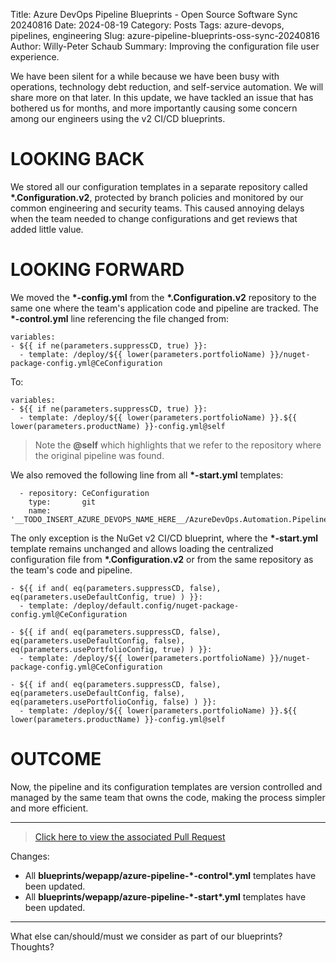 Title: Azure DevOps Pipeline Blueprints - Open Source Software Sync 20240816
Date: 2024-08-19
Category: Posts
Tags: azure-devops, pipelines, engineering
Slug: azure-pipeline-blueprints-oss-sync-20240816
Author: Willy-Peter Schaub
Summary: Improving the configuration file user experience.

We have been silent for a while because we have been busy with operations, technology debt reduction, and self-service automation. We will share more on that later. In this update, we have tackled an issue that has bothered us for months, and more importantly causing some concern among our engineers using the v2 CI/CD blueprints.

# LOOKING BACK

We stored all our configuration templates in a separate repository called **\*.Configuration.v2**, protected by branch policies and monitored by our common engineering and security teams. This caused annoying delays when the team needed to change configurations and get reviews that added little value.

# LOOKING FORWARD

We moved the **\*-config.yml** from the **\*.Configuration.v2** repository to the same one where the team's application code and pipeline are tracked. The **\*-control.yml** line referencing the file changed from:

```
variables:
- ${{ if ne(parameters.suppressCD, true) }}:
  - template: /deploy/${{ lower(parameters.portfolioName) }}/nuget-package-config.yml@CeConfiguration
```

To:

```
variables:
- ${{ if ne(parameters.suppressCD, true) }}:
  - template: /deploy/${{ lower(parameters.portfolioName) }}.${{ lower(parameters.productName) }}-config.yml@self
```

>
> Note the **@self** which highlights that we refer to the repository where the original pipeline was found.
>

We also removed the following line from all **\*-start.yml** templates:

```
  - repository: CeConfiguration
    type:       git
    name:       '__TODO_INSERT_AZURE_DEVOPS_NAME_HERE__/AzureDevOps.Automation.Pipeline.Configuration.v2'
```

The only exception is the NuGet v2 CI/CD blueprint, where the **\*-start.yml** template remains unchanged and allows loading the centralized configuration file from **\*.Configuration.v2** or from the same repository as the team's code and pipeline.

```
- ${{ if and( eq(parameters.suppressCD, false), eq(parameters.useDefaultConfig, true) ) }}:
  - template: /deploy/default.config/nuget-package-config.yml@CeConfiguration

- ${{ if and( eq(parameters.suppressCD, false), eq(parameters.useDefaultConfig, false), eq(parameters.usePortfolioConfig, true) ) }}:
  - template: /deploy/${{ lower(parameters.portfolioName) }}/nuget-package-config.yml@CeConfiguration

- ${{ if and( eq(parameters.suppressCD, false), eq(parameters.useDefaultConfig, false), eq(parameters.usePortfolioConfig, false) ) }}:
  - template: /deploy/${{ lower(parameters.portfolioName) }}.${{ lower(parameters.productName) }}-config.yml@self
```

# OUTCOME

Now, the pipeline and its configuration templates are version controlled and managed by the same team that owns the code, making the process simpler and more efficient.

---

>
> [Click here to view the associated Pull Request](https://github.com/WorkSafeBC-Common-Engineering/AzureDevOps.Automation.Pipeline.Templates.v2/pull/29)
>

Changes:

- All **blueprints/wepapp/azure-pipeline-\*-control\*.yml** templates have been updated.
- All **blueprints/wepapp/azure-pipeline-\*-start\*.yml** templates have been updated.

---

What else can/should/must we consider as part of our blueprints? Thoughts?
